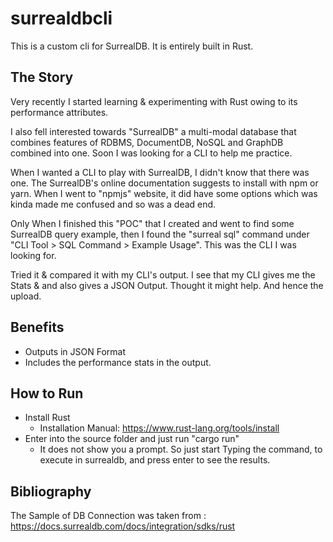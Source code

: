# surrealdbcli
This is a custom cli for SurrealDB.
It is entirely built in Rust.

## The Story
Very recently I started learning & experimenting with Rust owing to its performance attributes.

I also fell interested towards "SurrealDB" a multi-modal database that combines features of RDBMS, DocumentDB, NoSQL and GraphDB combined into one.
Soon I was looking for a CLI to help me practice. 

When I wanted  a CLI to play with SurrealDB, I didn't know that there was one.
The SurrealDB's online documentation suggests to install with npm or yarn.
When I went to "npmjs" website, it did have some options which was kinda made me confused and so was a dead end.

Only When I finished this "POC" that I created and went to find some SurrealDB query example, then I found the "surreal sql" command under "CLI Tool > SQL Command > Example Usage". This was the CLI I was looking for.

Tried it & compared it with my CLI's output.
I see that my CLI gives me the Stats & and also gives a JSON Output.
Thought it might help. And hence the upload.

## Benefits
* Outputs in JSON Format
* Includes the performance stats in the output.

## How to Run
* Install Rust
  * Installation Manual: https://www.rust-lang.org/tools/install
* Enter into the source folder and just run "cargo run"
  * It does not show you a prompt. So just start Typing the command, to execute in surrealdb, and press enter to see the results.

## Bibliography
The Sample of DB Connection was taken from : https://docs.surrealdb.com/docs/integration/sdks/rust

